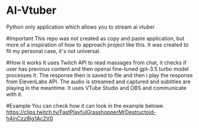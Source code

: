 # AI-Vtuber
Python only application which allows you to stream ai vtuber

#Important
This repo was not created as copy and paste application, but more of a inspiration of how to approach project like this.
It was created to fit my personal case, it's not universal.

#How it works
It uses Twitch API to read massages from chat, it checks if user has previous content and then openai fine-tuned gpt-3.5 turbo model processes it.
The response then is saved to file and then i play the response from ElevenLabs API. The audio is streamed and captured and subtitles are playing in the meantime.
It uses VTube Studio and OBS and communicate with it.

#Example
You can check how it can look in the example belowe.
https://clips.twitch.tv/FastPlayfulGrasshopperMrDestructoid-h4inCzz8Ig1Ac2V0
